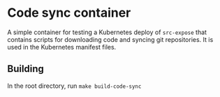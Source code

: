 # Code sync container

A simple container for testing a Kubernetes deploy of `src-expose` that contains scripts for downloading code and syncing git repositories. It is used in the Kubernetes manifest files.

## Building

In the root directory, run `make build-code-sync`

